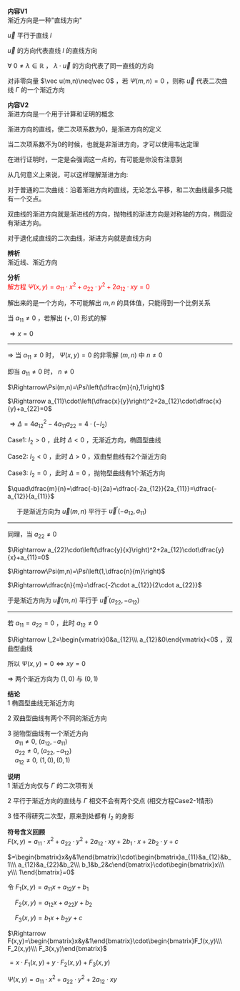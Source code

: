 **内容V1**  
渐近方向是一种"直线方向"  
  
$\vec u$ 平行于直线 $l$  
  
$\vec u$ 的方向代表直线 $l$ 的直线方向  
  
$\forall\ 0\neq\lambda\in\mathbb R$ ， $\lambda\cdot\vec u$ 的方向代表了同一直线的方向  
  
对非零向量 $\vec u(m,n)\neq\vec 0$ ，若 $\Psi(m,n)=0$ ，则称 $\vec u$ 代表二次曲线 $\Gamma$ 的一个渐近方向  
  
**内容V2**  
渐进方向是一个用于计算和证明的概念  
  
渐进方向的直线，使二次项系数为0，是渐进方向的定义  
  
当二次项系数不为0的时候，也就是非渐进方向，才可以使用韦达定理  
  
在进行证明时，一定是会强调这一点的，有可能是你没有注意到  
  
从几何意义上来说，可以这样理解渐进方向:  
  
对于普通的二次曲线：沿着渐进方向的直线，无论怎么平移，和二次曲线最多只能有一个交点。  
  
双曲线的渐进方向就是渐进线的方向，抛物线的渐进方向是对称轴的方向，椭圆没有渐进方向。  
  
对于退化成直线的二次曲线，渐进方向就是直线方向  
  
**辨析**  
渐近线、渐近方向  
  
**分析**  
<font color=red>解方程 $\Psi(x,y)=a_{11}\cdot x^2+a_{22}\cdot y^2+2a_{12}\cdot xy=0$</font>  
  
解出来的是一个方向，不可能解出 $m,n$ 的具体值，只能得到一个比例关系  
  
当 $a_{11}\neq0$ ，若解出 $(\star,0)$ 形式的解  
  
$\Rightarrow x=0$  
  
---  
  
$\Rightarrow$ 当 $a_{11}\neq0$ 时， $\Psi(x,y)=0$ 的非零解 $(m,n)$ 中 $n\neq0$  
  
即当 $a_{11}\neq0$ 时， $n\neq0$  
  
$\Rightarrow\Psi(m,n)=\Psi\left(\dfrac{m}{n},1\right)$  
  
$\Rightarrow a_{11}\cdot\left(\dfrac{x}{y}\right)^2+2a_{12}\cdot\dfrac{x}{y}+a_{22}=0$  
  
$\Rightarrow\Delta=4a_{12}^2-4a_{11}a_{22}=4\cdot(-I_2)$  
  
Case1: $I_2>0$ ，此时 $\Delta<0$ ，无渐近方向，椭圆型曲线  
  
Case2: $I_2<0$ ，此时 $\Delta>0$ ，双曲型曲线有2个渐近方向  
  
Case3: $I_2=0$ ，此时 $\Delta=0$ ，抛物型曲线有1个渐近方向  
  
$\quad\dfrac{m}{n}=\dfrac{-b}{2a}=\dfrac{-2a_{12}}{2a_{11}}=\dfrac{-a_{12}}{a_{11}}$  
  
$\quad$ 于是渐近方向为 $\vec u(m,n)$ 平行于 $\vec u^\prime(-a_{12},a_{11})$  
  
---  
  
同理，当 $a_{22}\neq0$  
  
$\Rightarrow a_{22}\cdot\left(\dfrac{y}{x}\right)^2+2a_{12}\cdot\dfrac{y}{x}+a_{11}=0$  
  
$\Rightarrow\Psi(m,n)=\Psi\left(1,\dfrac{n}{m}\right)$  
  
$\Rightarrow\dfrac{n}{m}=\dfrac{-2\cdot a_{12}}{2\cdot a_{22}}$  
  
于是渐近方向为 $\vec u(m,n)$ 平行于 $\vec u^\prime(a_{22},-a_{12})$  
  
---  
  
若 $a_{11}=a_{22}=0$ ，此时 $a_{12}\neq0$  
  
$\Rightarrow I_2=\begin{vmatrix}0&a_{12}\\\ a_{12}&0\end{vmatrix}<0$ ，双曲型曲线  
  
所以 $\Psi(x,y)=0\Leftrightarrow xy=0$  
  
$\Rightarrow$ 两个渐近方向为 $(1,0)$ 与 $(0,1)$  
  
**结论**  
1 椭圆型曲线无渐近方向  
  
2 双曲型曲线有两个不同的渐近方向  
  
3 抛物型曲线有一个渐近方向  
$\quad a_{11}\neq0,\ (a_{12},-a_{11})$  
$\quad a_{22}\neq0,\ (a_{22},-a_{12})$  
$\quad a_{12}\neq0,\ (1,0),(0,1)$  
  
**说明**  
1 渐近方向仅与 $\Gamma$ 的二次项有关  
  
2 平行于渐近方向的直线与 $\Gamma$ 相交不会有两个交点 (相交方程Case2-1情形)  
  
3 怪不得研究二次型，原来到处都有 $I_2$ 的身影  
  
**符号含义回顾**  
$F(x,y)=a_{11}\cdot x^2+a_{22}\cdot y^2+2a_{12}\cdot xy+2b_1\cdot x+2b_2\cdot y+c$  
  
$=\begin{bmatrix}x&y&1\end{bmatrix}\cdot\begin{bmatrix}a_{11}&a_{12}&b_1\\\ a_{12}&a_{22}&b_2\\\ b_1&b_2&c\end{bmatrix}\cdot\begin{bmatrix}x\\\ y\\\ 1\end{bmatrix}=0$  
  
令 $F_1(x,y)=a_{11}x+a_{12}y+b_1$  
  
$\quad F_2(x,y)=a_{12}x+a_{22}y+b_2$  
  
$\quad F_3(x,y)=b_1x+b_2y+c$  
  
$\Rightarrow F(x,y)=\begin{bmatrix}x&y&1\end{bmatrix}\cdot\begin{bmatrix}F_1(x,y)\\\ F_2(x,y)\\\ F_3(x,y)\end{bmatrix}$  
  
$=x\cdot F_1(x,y)+y\cdot F_2(x,y)+F_3(x,y)$  
  
$\Psi(x,y)=a_{11}\cdot x^2+a_{22}\cdot y^2+2a_{12}\cdot xy$  
